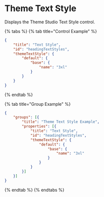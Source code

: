 # Theme Text Style

Displays the Theme Studio Text Style control.

{% tabs %}
{% tab title="Control Example" %}
```json
{
    "title": "Text Style",
    "id": "headingTextStyles",
    "themeTextStyle": {
        "default": {
            "base": {
                "name": "3xl"
            }
        }
    }
}
```
{% endtab %}

{% tab title="Group Example" %}
```json
{
    "groups": [{
        "title": "Theme Text Style Example",
        "properties": [{
            "title": "Text Style",
            "id": "headingTextStyles",
            "themeTextStyle": {
                "default": {
                    "base": {
                        "name": "3xl"
                    }
                }
            }
        }]
    }]
}
```
{% endtab %}
{% endtabs %}
